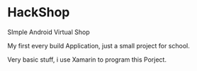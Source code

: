 # HackShop
SImple Android Virtual Shop

My first every build Application, just a small project for school.

Very basic stuff, i use Xamarin to program this Porject.
